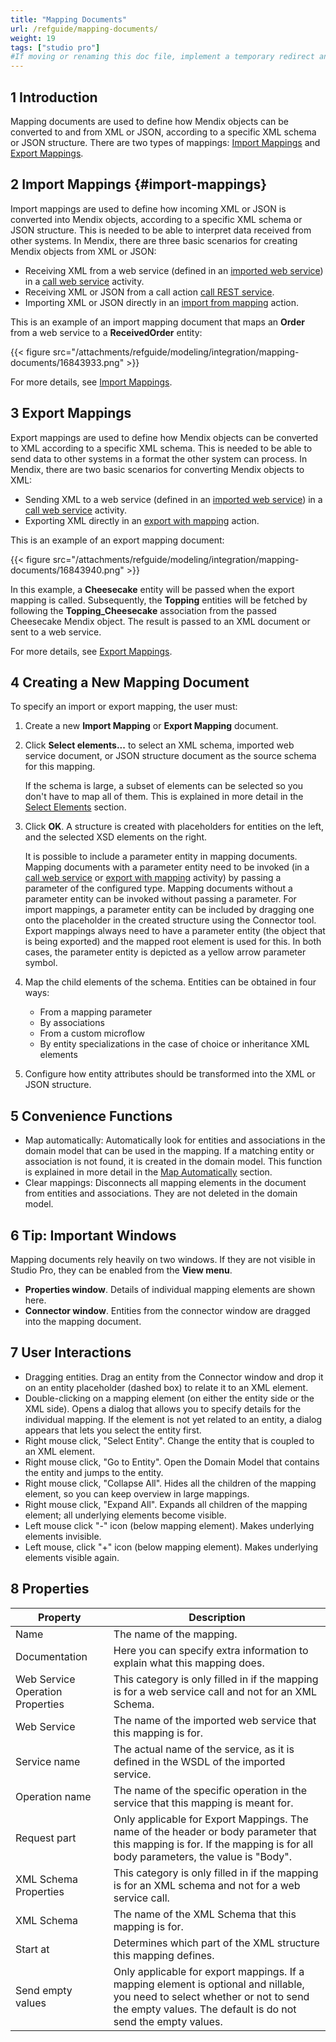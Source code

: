 ```yaml
---
title: "Mapping Documents"
url: /refguide/mapping-documents/
weight: 19
tags: ["studio pro"]
#If moving or renaming this doc file, implement a temporary redirect and let the respective team know they should update the URL in the product. See Mapping to Products for more details.
---
```


## 1 Introduction

Mapping documents are used to define how Mendix objects can be converted to and from XML or JSON, according to a specific XML schema or JSON structure. There are two types of mappings: [Import Mappings](/refguide/import-mappings/) and [Export Mappings](/refguide/export-mappings/).

## 2 Import Mappings {#import-mappings}

Import mappings are used to define how incoming XML or JSON is converted into Mendix objects, according to a specific XML schema or JSON structure. This is needed to be able to interpret data received from other systems. In Mendix, there are three basic scenarios for creating Mendix objects from XML or JSON:

* Receiving XML from a web service (defined in an [imported web service](/refguide/consumed-web-service/)) in a [call web service](/refguide/call-web-service-action/) activity.
* Receiving XML or JSON from a call action [call REST service](/refguide/call-rest-action/).
* Importing XML or JSON directly in an [import from mapping](/refguide/import-mapping-action/) action. 

This is an example of an import mapping document that maps an **Order** from a web service to a **ReceivedOrder** entity:

{{< figure src="/attachments/refguide/modeling/integration/mapping-documents/16843933.png" >}}

For more details, see [Import Mappings](/refguide/import-mappings/).

## 3 Export Mappings

Export mappings are used to define how Mendix objects can be converted to XML according to a specific XML schema. This is needed to be able to send data to other systems in a format the other system can process. In Mendix, there are two basic scenarios for converting Mendix objects to XML:

* Sending XML to a web service (defined in an [imported web service](/refguide/consumed-web-service/)) in a [call web service](/refguide/call-web-service-action/) activity.
* Exporting XML directly in an [export with mapping](/refguide/export-mapping-action/) action. 

This is an example of an export mapping document:

{{< figure src="/attachments/refguide/modeling/integration/mapping-documents/16843940.png" >}}

In this example, a **Cheesecake** entity will be passed when the export mapping is called. Subsequently, the **Topping** entities will be fetched by following the **Topping_Cheesecake** association from the passed Cheesecake Mendix object. The result is passed to an XML document or sent to a web service.

For more details, see [Export Mappings](/refguide/export-mappings/).

## 4 Creating a New Mapping Document

To specify an import or export mapping, the user must:

1. Create a new **Import Mapping** or **Export Mapping** document.
2. Click **Select elements...** to select an XML schema, imported web service document, or JSON structure document as the source schema for this mapping.

    If the schema is large, a subset of elements can be selected so you don't have to map all of them. This is explained in more detail in the [Select Elements](/refguide/select--elements/) section.

3. Click **OK**. A structure is created with placeholders for entities on the left, and the selected XSD elements on the right.

    It is possible to include a parameter entity in mapping documents. Mapping documents with a parameter entity need to be invoked (in a [call web service](/refguide/call-web-service-action/) or [export with mapping](/refguide/export-mapping-action/) activity) by passing a parameter of the configured type. Mapping documents without a parameter entity can be invoked without passing a parameter. For import mappings, a parameter entity can be included by dragging one onto the placeholder in the created structure using the Connector tool. Export mappings always need to have a parameter entity (the object that is being exported) and the mapped root element is used for this. In both cases, the parameter entity is depicted as a yellow arrow parameter symbol.

4. Map the child elements of the schema. Entities can be obtained in four ways:

    * From a mapping parameter
    * By associations
    * From a custom microflow
    * By entity specializations in the case of choice or inheritance XML elements

5. Configure how entity attributes should be transformed into the XML or JSON structure.

## 5 Convenience Functions

* Map automatically: Automatically look for entities and associations in the domain model that can be used in the mapping. If a matching entity or association is not found, it is created in the domain model. This function is explained in more detail in the [Map Automatically](/refguide/map-automatically/) section.
* Clear mappings: Disconnects all mapping elements in the document from entities and associations. They are not deleted in the domain model.

## 6 Tip: Important Windows

Mapping documents rely heavily on two windows. If they are not visible in Studio Pro, they can be enabled from the **View menu**.

* **Properties window**. Details of individual mapping elements are shown here.
* **Connector window**. Entities from the connector window are dragged into the mapping document.

## 7 User Interactions

* Dragging entities. Drag an entity from the Connector window and drop it on an entity placeholder (dashed box) to relate it to an XML element. 
* Double-clicking on a mapping element (on either the entity side or the XML side). Opens a dialog that allows you to specify details for the individual mapping. If the element is not yet related to an entity, a dialog appears that lets you select the entity first.
* Right mouse click, "Select Entity". Change the entity that is coupled to an XML element.
* Right mouse click, "Go to Entity". Open the Domain Model that contains the entity and jumps to the entity.
* Right mouse click, "Collapse All". Hides all the children of the mapping element, so you can keep overview in large mappings.
* Right mouse click, "Expand All". Expands all children of the mapping element; all underlying elements become visible.
* Left mouse click "-" icon (below mapping element). Makes underlying elements invisible.
* Left mouse, click "+" icon (below mapping element). Makes underlying elements visible again.

## 8 Properties

| Property | Description |
| --- | --- |
| Name | The name of the mapping. |
| Documentation | Here you can specify extra information to explain what this mapping does. |
| Web Service Operation Properties | This category is only filled in if the mapping is for a web service call and not for an XML Schema. |
| Web Service | The name of the imported web service that this mapping is for. |
| Service name | The actual name of the service, as it is defined in the WSDL of the imported service. |
| Operation name | The name of the specific operation in the service that this mapping is meant for. |
| Request part | Only applicable for Export Mappings. The name of the header or body parameter that this mapping is for. If the mapping is for all body parameters, the value is "Body". |
| XML Schema Properties | This category is only filled in if the mapping is for an XML schema and not for a web service call. |
| XML Schema | The name of the XML Schema that this mapping is for. |
| Start at | Determines which part of the XML structure this mapping defines. |
| Send empty values | Only applicable for export mappings. If a mapping element is optional and nillable, you need to select whether or not to send the empty values. The default is do not send the empty values. |
